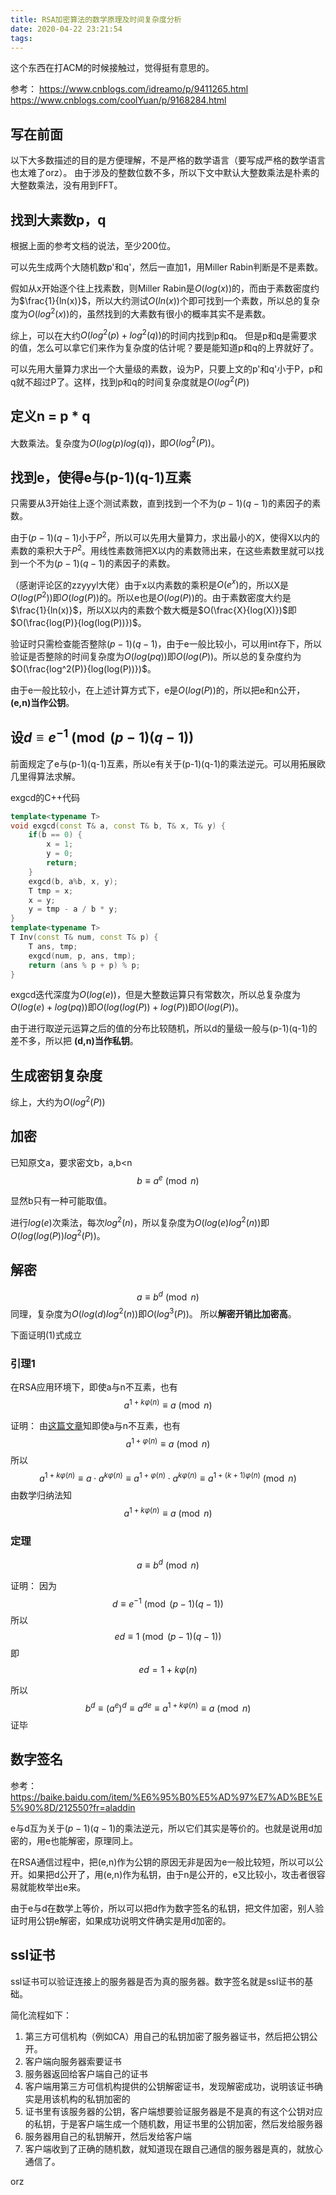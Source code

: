 ```yaml
---
title: RSA加密算法的数学原理及时间复杂度分析
date: 2020-04-22 23:21:54
tags:
---
```


这个东西在打ACM的时候接触过，觉得挺有意思的。

参考：
<https://www.cnblogs.com/idreamo/p/9411265.html>
<https://www.cnblogs.com/coolYuan/p/9168284.html>

## 写在前面

以下大多数描述的目的是方便理解，不是严格的数学语言（要写成严格的数学语言也太难了orz）。
由于涉及的整数位数不多，所以下文中默认大整数乘法是朴素的大整数乘法，没有用到FFT。

## 找到大素数p，q

根据上面的参考文档的说法，至少200位。

可以先生成两个大随机数p'和q'，然后一直加1，用Miller Rabin判断是不是素数。

假如从x开始逐个往上找素数，则Miller Rabin是$O(log(x))$的，而由于素数密度约为$\frac{1}{ln(x)}$，所以大约测试$O(ln(x))$个即可找到一个素数，所以总的复杂度为$O(log^2(x))$的，虽然找到的大素数有很小的概率其实不是素数。

综上，可以在大约$O(log^2(p) + log^2(q))$的时间内找到p和q。
但是p和q是需要求的值，怎么可以拿它们来作为复杂度的估计呢？要是能知道p和q的上界就好了。

可以先用大量算力求出一个大量级的素数，设为P，只要上文的p'和q'小于P，p和q就不超过P了。这样，找到p和q的时间复杂度就是$O(log^2(P))$

## 定义n = p * q

大数乘法。复杂度为$O(log(p) log(q))$，即$O(log^2(P))$。

## 找到e，使得e与(p-1)(q-1)互素

只需要从3开始往上逐个测试素数，直到找到一个不为$(p-1)(q-1)$的素因子的素数。

由于$(p-1)(q-1)$小于$P^2$，所以可以先用大量算力，求出最小的X，使得X以内的素数的乘积大于$P^2$。用线性素数筛把X以内的素数筛出来，在这些素数里就可以找到一个不为$(p-1)(q-1)$的素因子的素数。

（感谢评论区的zzyyyl大佬）由于x以内素数的乘积是$O(e^x)$的，所以X是$O(log(P^2))$即$O(log(P))$的。所以e也是$O(log(P))$的。由于素数密度大约是$\frac{1}{ln(x)}$，所以X以内的素数个数大概是$O(\frac{X}{log(X)})$即$O(\frac{log(P)}{log(log(P))})$。

验证时只需检查能否整除$(p-1)(q-1)$，由于e一般比较小，可以用int存下，所以验证是否整除的时间复杂度为$O(log(pq))$即$O(log(P))$。所以总的复杂度约为$O(\frac{log^2(P)}{log(log(P))})$。

由于e一般比较小，在上述计算方式下，e是$O(log(P))$的，所以把e和n公开，
**(e,n)当作公钥**。

## 设$d \equiv e^{-1}\pmod{(p-1)(q-1)}$

前面规定了e与(p-1)(q-1)互素，所以e有关于(p-1)(q-1)的乘法逆元。可以用拓展欧几里得算法求解。

exgcd的C++代码

```cpp
template<typename T>
void exgcd(const T& a, const T& b, T& x, T& y) {
    if(b == 0) {
        x = 1;
        y = 0;
        return;
    }
    exgcd(b, a%b, x, y);
    T tmp = x;
    x = y;
    y = tmp - a / b * y;
}
template<typename T>
T Inv(const T& num, const T& p) {
    T ans, tmp;
    exgcd(num, p, ans, tmp);
    return (ans % p + p) % p;
}
```

exgcd迭代深度为$O(log(e))$，但是大整数运算只有常数次，所以总复杂度为$O(log(e) + log(pq))$即$O(log(log(P)) + log(P))$即$O(log(P))$。

由于进行取逆元运算之后的值的分布比较随机，所以d的量级一般与(p-1)(q-1)的差不多，所以把
**(d,n)当作私钥**。

## 生成密钥复杂度

综上，大约为$O(log^2(P))$

## 加密

已知原文a，要求密文b，a,b<n
$$b \equiv a ^ e \pmod n$$

显然b只有一种可能取值。

进行$log(e)$次乘法，每次$log^2(n)$，所以复杂度为$O(log(e) log^2(n))$即$O(log(log(P))log^2(P))$。

## 解密

$$a \equiv b ^ d \pmod n \tag{1}$$
同理，复杂度为$O(log(d) log^2(n))$即$O(log^3(P))$。
所以**解密开销比加密高**。

下面证明(1)式成立

### 引理1

在RSA应用环境下，即使a与n不互素，也有
$$a^{1+k\varphi(n)} \equiv a \pmod n$$

证明：
由[这篇文章](https://blog.csdn.net/qq_25847123/article/details/103141321)知即使a与n不互素，也有
$$a^{1+\varphi(n)} \equiv a \pmod n$$
所以
$$a^{1+k\varphi(n)} \equiv a \cdot a^{k\varphi(n)} \equiv a^{1 + \varphi(n)} \cdot a^{k\varphi(n)} \equiv a^{1 + (k+1)\varphi(n)} \pmod n$$
由数学归纳法知
$$a^{1+k\varphi(n)} \equiv a \pmod n$$

### 定理

$$a \equiv b ^ d \pmod n$$

证明：
因为
$$d \equiv e^{-1}\pmod{(p-1)(q-1)}$$
所以
$$ed \equiv 1 \pmod{(p-1)(q-1)}$$
即
$$ed = 1 + k\varphi(n)$$

所以
$$b^d \equiv (a^e)^d \equiv a^{de} \equiv a ^ {1 + k\varphi(n)} \equiv a\pmod n$$
证毕


## 数字签名

参考：<https://baike.baidu.com/item/%E6%95%B0%E5%AD%97%E7%AD%BE%E5%90%8D/212550?fr=aladdin>

e与d互为关于$(p-1)(q-1)$的乘法逆元，所以它们其实是等价的。也就是说用d加密的，用e也能解密，原理同上。

在RSA通信过程中，把(e,n)作为公钥的原因无非是因为e一般比较短，所以可以公开。如果把d公开了，用(e,n)作为私钥，由于n是公开的，e又比较小，攻击者很容易就能枚举出e来。

由于e与d在数学上等价，所以可以把d作为数字签名的私钥，把文件加密，别人验证时用公钥e解密，如果成功说明文件确实是用d加密的。

## ssl证书

ssl证书可以验证连接上的服务器是否为真的服务器。数字签名就是ssl证书的基础。

简化流程如下：

1. 第三方可信机构（例如CA）用自己的私钥加密了服务器证书，然后把公钥公开。
2. 客户端向服务器索要证书
3. 服务器返回给客户端自己的证书
4. 客户端用第三方可信机构提供的公钥解密证书，发现解密成功，说明该证书确实是用该机构的私钥加密的
5. 证书里有该服务器的公钥，客户端想要验证服务器是不是真的有这个公钥对应的私钥，于是客户端生成一个随机数，用证书里的公钥加密，然后发给服务器
6. 服务器用自己的私钥解开，然后发给客户端
7. 客户端收到了正确的随机数，就知道现在跟自己通信的服务器是真的，就放心通信了。

orz
